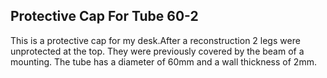 Protective Cap For Tube 60-2
----------------------------
This is a protective cap for my desk.After a reconstruction 2 legs were unprotected at the top. They were previously covered by the beam of a mounting.
The tube has a diameter of 60mm and a wall thickness of 2mm.
